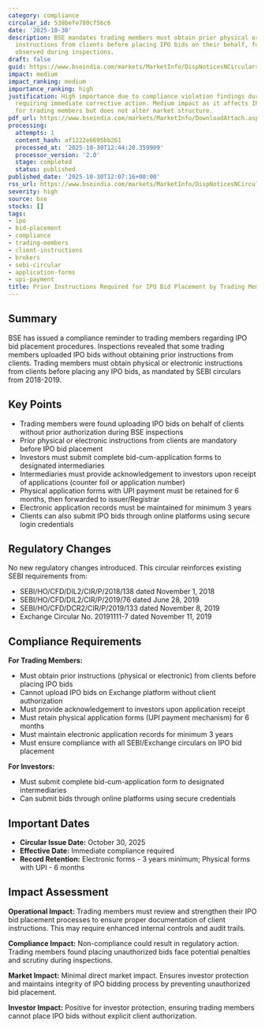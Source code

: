 ```yaml
---
category: compliance
circular_id: 538befe780cf56c6
date: '2025-10-30'
description: BSE mandates trading members must obtain prior physical or electronic
  instructions from clients before placing IPO bids on their behalf, following non-compliance
  observed during inspections.
draft: false
guid: https://www.bseindia.com/markets/MarketInfo/DispNoticesNCirculars.aspx?Noticeid={0A89908C-FDD2-43AE-AE9A-168C2151B116}&noticeno=20251030-18&dt=10/30/2025&icount=18&totcount=26&flag=0
impact: medium
impact_ranking: medium
importance_ranking: high
justification: High importance due to compliance violation findings during inspections
  requiring immediate corrective action. Medium impact as it affects IPO bidding processes
  for trading members but does not alter market structure.
pdf_url: https://www.bseindia.com/markets/MarketInfo/DownloadAttach.aspx?id=20251030-18&attachedId=
processing:
  attempts: 1
  content_hash: af1222e6695bb261
  processed_at: '2025-10-30T12:44:20.359909'
  processor_version: '2.0'
  stage: completed
  status: published
published_date: '2025-10-30T12:07:16+00:00'
rss_url: https://www.bseindia.com/markets/MarketInfo/DispNoticesNCirculars.aspx?Noticeid={0A89908C-FDD2-43AE-AE9A-168C2151B116}&noticeno=20251030-18&dt=10/30/2025&icount=18&totcount=26&flag=0
severity: high
source: bse
stocks: []
tags:
- ipo
- bid-placement
- compliance
- trading-members
- client-instructions
- brokers
- sebi-circular
- application-forms
- upi-payment
title: Prior Instructions Required for IPO Bid Placement by Trading Members
---
```


## Summary

BSE has issued a compliance reminder to trading members regarding IPO bid placement procedures. Inspections revealed that some trading members uploaded IPO bids without obtaining prior instructions from clients. Trading members must obtain physical or electronic instructions from clients before placing any IPO bids, as mandated by SEBI circulars from 2018-2019.

## Key Points

- Trading members were found uploading IPO bids on behalf of clients without prior authorization during BSE inspections
- Prior physical or electronic instructions from clients are mandatory before IPO bid placement
- Investors must submit complete bid-cum-application forms to designated intermediaries
- Intermediaries must provide acknowledgement to investors upon receipt of applications (counter foil or application number)
- Physical application forms with UPI payment must be retained for 6 months, then forwarded to issuer/Registrar
- Electronic application records must be maintained for minimum 3 years
- Clients can also submit IPO bids through online platforms using secure login credentials

## Regulatory Changes

No new regulatory changes introduced. This circular reinforces existing SEBI requirements from:
- SEBI/HO/CFD/DIL2/CIR/P/2018/138 dated November 1, 2018
- SEBI/HO/CFD/DIL2/CIR/P/2019/76 dated June 28, 2019
- SEBI/HO/CFD/DCR2/CIR/P/2019/133 dated November 8, 2019
- Exchange Circular No. 20191111-7 dated November 11, 2019

## Compliance Requirements

**For Trading Members:**
- Must obtain prior instructions (physical or electronic) from clients before placing IPO bids
- Cannot upload IPO bids on Exchange platform without client authorization
- Must provide acknowledgement to investors upon application receipt
- Must retain physical application forms (UPI payment mechanism) for 6 months
- Must maintain electronic application records for minimum 3 years
- Must ensure compliance with all SEBI/Exchange circulars on IPO bid placement

**For Investors:**
- Must submit complete bid-cum-application form to designated intermediaries
- Can submit bids through online platforms using secure credentials

## Important Dates

- **Circular Issue Date:** October 30, 2025
- **Effective Date:** Immediate compliance required
- **Record Retention:** Electronic forms - 3 years minimum; Physical forms with UPI - 6 months

## Impact Assessment

**Operational Impact:** Trading members must review and strengthen their IPO bid placement processes to ensure proper documentation of client instructions. This may require enhanced internal controls and audit trails.

**Compliance Impact:** Non-compliance could result in regulatory action. Trading members found placing unauthorized bids face potential penalties and scrutiny during inspections.

**Market Impact:** Minimal direct market impact. Ensures investor protection and maintains integrity of IPO bidding process by preventing unauthorized bid placement.

**Investor Impact:** Positive for investor protection, ensuring trading members cannot place IPO bids without explicit client authorization.